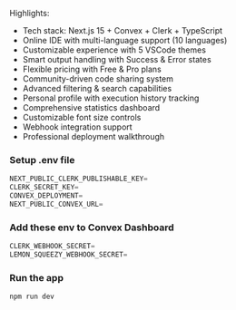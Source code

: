 Highlights:

- Tech stack: Next.js 15 + Convex + Clerk + TypeScript
- Online IDE with multi-language support (10 languages)
- Customizable experience with 5 VSCode themes
- Smart output handling with Success & Error states
- Flexible pricing with Free & Pro plans
- Community-driven code sharing system
- Advanced filtering & search capabilities
- Personal profile with execution history tracking
- Comprehensive statistics dashboard
- Customizable font size controls
- Webhook integration support
- Professional deployment walkthrough

### Setup .env file

```js
NEXT_PUBLIC_CLERK_PUBLISHABLE_KEY=
CLERK_SECRET_KEY=
CONVEX_DEPLOYMENT=
NEXT_PUBLIC_CONVEX_URL=
```

### Add these env to Convex Dashboard

```js
CLERK_WEBHOOK_SECRET=
LEMON_SQUEEZY_WEBHOOK_SECRET=
```

### Run the app

```shell
npm run dev
```
